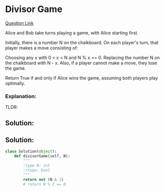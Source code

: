 # Divisor Game  

[Question Link](https://leetcode.com/problems/divisor-game/)  

Alice and Bob take turns playing a game, with Alice starting first.

Initially, there is a number N on the chalkboard.  On each player's turn, that player makes a move consisting of:

Choosing any x with 0 < x < N and N % x == 0.
Replacing the number N on the chalkboard with N - x.
Also, if a player cannot make a move, they lose the game.

Return True if and only if Alice wins the game, assuming both players play optimally.

### Explanation:
TLDR: 


## Solution:
## Solution:
```Python
class Solution(object):
    def divisorGame(self, N):
        """
        :type N: int
        :rtype: bool
        """
        return not (N & 1)
        # return N % 2 == 0
```